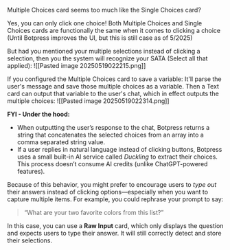 
Multiple Choices card seems too much like the Single Choices card?

Yes, you can only click one choice! Both Multiple Choices and Single Choices cards are functionally the same when it comes to clicking a choice (Until Botpress improves the UI, but this is still case as of 5/2025)

But had you mentioned your multiple selections instead of clicking a selection, then you the system will recognize your SATA (Select all that applied):
![[Pasted image 20250519022215.png]]

If you configured the Multiple Choices card to save a variable: It'll parse the user's message and save those multiple choices as a variable. Then a Text card can output that variable to the user's chat, which in effect outputs the multiple choices:
![[Pasted image 20250519022314.png]]

**FYI - Under the hood:**
- When outputting the user’s response to the chat, Botpress returns a string that concatenates the selected choices from an array into a comma separated string value.
- If a user replies in natural language instead of clicking buttons, Botpress uses a small built-in AI service called _Duckling_ to extract their choices. This process doesn’t consume AI credits (unlike ChatGPT-powered features).

Because of this behavior, you might prefer to encourage users to _type out_ their answers instead of clicking options—especially when you want to capture multiple items. For example, you could rephrase your prompt to say:
> “What are your two favorite colors from this list?”

In this case, you can use a **Raw Input** card, which only displays the question and expects users to type their answer. It will still correctly detect and store their selections.